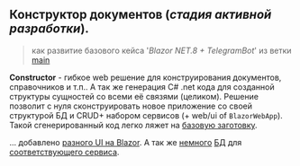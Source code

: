 ## Конструктор документов (*стадия активной разработки*).
> как развитие базового кейса '*Blazor NET.8 + TelegramBot*' из ветки [main](https://github.com/badhitman/DesignerApp/tree/main)

**Constructor** - гибкое web решение для конструирования документов, справочников и т.п.. А так же генерация C# .net кода для созданной структуры сущностей со всеми её связями (целиком). Решение позволит с нуля сконструировать новое приложение со своей структурой БД и CRUD+ набором сервисов (+ web/ui of `BlazorWebApp`). Такой сгенерированный код легко ляжет на [базовую заготовку](https://github.com/badhitman/DesignerApp/tree/main). 

... добавлено [разного UI на Blazor](https://github.com/badhitman/DesignerApp/tree/constructor/BlazorServerLib/Components/Forms). А так же [немного](https://github.com/badhitman/DesignerApp/blob/constructor/DBContextLibs/DbLayerLib/ConstructorLayerContext.cs) [БД](https://github.com/badhitman/DesignerApp/tree/constructor/SharedLib/Models/db/forms) для [соответствующего сервиса](https://github.com/badhitman/DesignerApp/blob/constructor/SharedLib/IServices/main/IFormsService.cs).